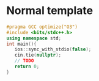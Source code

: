 # Normal template

```cpp
#pragma GCC optimize("O3")
#include <bits/stdc++.h>
using namespace std;
int main(){
   ios::sync_with_stdio(false);
   cin.tie(nullptr);
   // TODO
   return 0;
}
```



